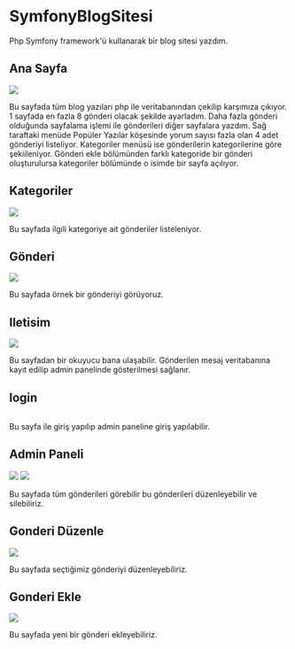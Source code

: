 # SymfonyBlogSitesi

Php Symfony framework'ü kullanarak bir blog sitesi yazdım.

## Ana Sayfa
<img src="https://www.resimag.com/p1/81e48fb27e8.png" />

Bu sayfada tüm blog yazıları php ile veritabanından çekilip karşımıza çıkıyor. 1 sayfada en fazla 8 gönderi olacak şekilde ayarladım. Daha fazla gönderi olduğunda sayfalama işlemi ile gönderileri diğer sayfalara yazdım. Sağ taraftaki menüde Popüler Yazılar köşesinde yorum sayısı fazla olan 4 adet gönderiyi listeliyor. Kategoriler menüsü ise gönderilerin kategorilerine göre şekiileniyor. Gönderi ekle bölümünden farklı kategoride bir gönderi oluşturulursa kategoriler bölümünde o isimde bir sayfa açılıyor.

## Kategoriler

<img src = "https://resimag.com/p1/d4570b71e5f.png" />

Bu sayfada ilgili kategoriye ait gönderiler listeleniyor.

## Gönderi

<img src = "https://www.resimag.com/p1/97e7c79bdf1.png" />

Bu sayfada örnek bir gönderiyi görüyoruz. 

## Iletisim

<img src = "https://www.resimag.com/p1/eca30c22475.png" />

Bu sayfadan bir okuyucu bana ulaşabilir. Gönderilen mesaj veritabanına kayıt edilip admin panelinde gösterilmesi sağlanır.

## login

<img src = "" />

Bu sayfa ile giriş yapılıp admin paneline giriş yapılabilir.

## Admin Paneli

<img src = "https://www.resimag.com/p1/06969d88c0c.png" />
<img src= "https://www.resimag.com/p1/33527a250b8.png" />

Bu sayfada tüm gönderileri görebilir bu gönderileri düzenleyebilir ve silebiliriz.

## Gonderi Düzenle

<img src = "https://www.resimag.com/p1/11387f4832c.png" />

Bu sayfada seçtiğimiz gönderiyi düzenleyebiliriz.

## Gonderi Ekle

<img src = "https://www.resimag.com/p1/1eb8afc68a2.png" />

Bu sayfada yeni bir gönderi ekleyebiliriz.
